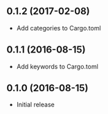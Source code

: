 ## 0.1.2 (2017-02-08)

* Add categories to Cargo.toml

## 0.1.1 (2016-08-15)

* Add keywords to Cargo.toml

## 0.1.0 (2016-08-15)

* Initial release

